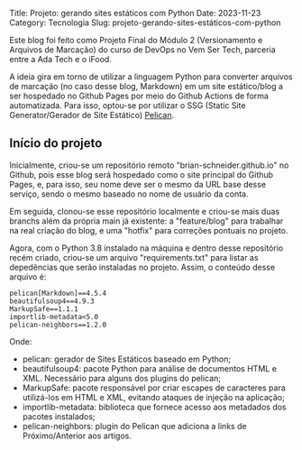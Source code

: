 Title: Projeto: gerando sites estáticos com Python
Date: 2023-11-23
Category: Tecnologia
Slug: projeto-gerando-sites-estáticos-com-python


Este blog foi feito como Projeto Final do Módulo 2 (Versionamento e Arquivos de Marcação) do curso de DevOps no Vem Ser Tech, parceria entre a Ada Tech e o iFood.

A ideia gira em torno de utilizar a linguagem Python para converter arquivos de marcação (no caso desse blog, Markdown) em um site estático/blog a ser hospedado no Github Pages por meio do Github Actions de forma automatizada. Para isso, optou-se por utilizar o SSG (Static Site Generator/Gerador de Site Estático) [Pelican](https://docs.getpelican.com/en/stable/).

## Início do projeto

Inicialmente, criou-se um repositório remoto "brian-schneider.github.io" no Github, pois esse blog será hospedado como o site principal do Github Pages, e, para isso, seu nome deve ser o mesmo da URL base desse serviço, sendo o mesmo baseado no nome de usuário da conta.

Em seguida, clonou-se esse repositório localmente e criou-se mais duas branchs além da própria main já existente: a "feature/blog" para trabalhar na real criação do blog, e uma "hotfix" para correções pontuais no projeto.

Agora, com o Python 3.8 instalado na máquina e dentro desse repositório recém criado, criou-se um arquivo "requirements.txt" para listar as depedências que serão instaladas no projeto. Assim, o conteúdo desse arquivo é:

```plaintext
pelican[Markdown]==4.5.4
beautifulsoup4==4.9.3
MarkupSafe==1.1.1
importlib-metadata<5.0
pelican-neighbors==1.2.0
```

Onde:

- pelican: gerador de Sites Estáticos baseado em Python;
- beautifulsoup4: pacote Python para análise de documentos HTML e XML. Necessário para alguns dos plugins do pelican;
- MarkupSafe: pacote responsável por criar escapes de caracteres para utilizá-los em HTML e XML, evitando ataques de injeção na aplicação;
- importlib-metadata: biblioteca que fornece acesso aos metadados dos pacotes instalados;
- pelican-neighbors: plugin do Pelican que adiciona a links de Próximo/Anterior aos artigos.


